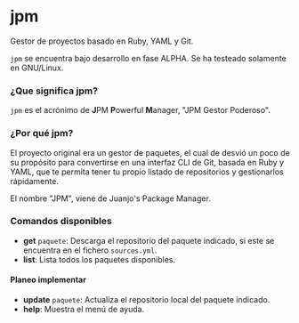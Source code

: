 # jpm

Gestor de proyectos basado en Ruby, YAML y Git.

`jpm` se encuentra bajo desarrollo en fase ALPHA. Se ha testeado solamente en GNU/Linux.

### ¿Que significa jpm?

`jpm` es el acrónimo de **J**PM **P**owerful **M**anager, "JPM Gestor Poderoso".

### ¿Por qué jpm?

El proyecto original era un gestor de paquetes, el cual de desvió un poco de su propósito para convertirse en una
interfaz CLI de Git, basada en Ruby y YAML, que te permita tener tu propio listado de repositorios y gestionarlos 
rápidamente.

El nombre "JPM", viene de Juanjo's Package Manager.

### Comandos disponibles

* **get** `paquete`: Descarga el repositorio del paquete indicado, si este se encuentra en el fichero `sources.yml`.
* **list**: Lista todos los paquetes disponibles.

#### Planeo implementar

* **update** `paquete`: Actualiza el repositorio local del paquete indicado.
* **help**: Muestra el menú de ayuda.

